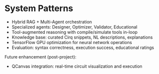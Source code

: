 # System Patterns

- Hybrid RAG + Multi-Agent orchestration
- Specialized agents: Designer, Optimizer, Validator, Educational
- Tool-augmented reasoning with compile/simulate tools in-loop
- Knowledge base: curated Cirq snippets, NL descriptions, explanations
- TensorFlow GPU optimization for neural network operations
- Evaluation: syntax correctness, execution success, educational ratings

Future enhancement (post-project):
- QCanvas integration: real-time circuit visualization and execution
